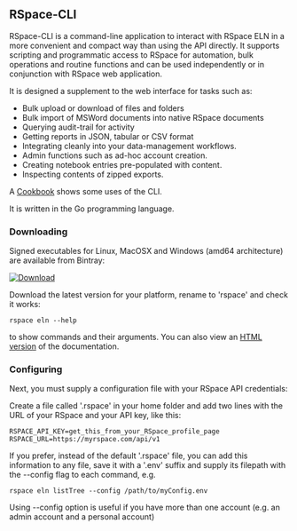 ## RSpace-CLI

RSpace-CLI is a command-line application to interact with RSpace ELN in a more convenient
and compact way than using the API directly. It supports scripting and programmatic access
to RSpace for automation, bulk operations and routine functions and can be used independently or in conjunction with RSpace web application.

It is designed a supplement to the web interface for tasks such as:

* Bulk upload or download of files and folders
* Bulk import of MSWord documents into native RSpace documents
* Querying audit-trail for activity
* Getting reports in JSON, tabular or CSV format
* Integrating cleanly into your data-management workflows.
* Admin functions such as ad-hoc account creation.
* Creating notebook entries pre-populated with content.
* Inspecting contents of zipped exports.

A [Cookbook](docs/Cookbook.md) shows some uses of the CLI.

It is written in the Go programming language.

### Downloading

Signed executables for Linux, MacOSX and Windows (amd64 architecture) are available from Bintray:

[ ![Download](https://api.bintray.com/packages/ra22597/rspace-cli/rspace-cli/images/download.svg) ](https://bintray.com/ra22597/rspace-cli/rspace-cli/_latestVersion)

Download the latest version for your platform, rename to 'rspace' and check it works:

    rspace eln --help

to show commands and their arguments. You can also view an [HTML version](docs/generated/rspace-client_eln.md) of the documentation.

### Configuring

Next, you must supply a configuration file with your RSpace API credentials:

Create a file called '.rspace' in your home folder and add two lines with the URL of your RSpace and
your API key, like this:

    RSPACE_API_KEY=get_this_from_your_RSpace_profile_page
    RSPACE_URL=https://myrspace.com/api/v1

If you prefer, instead of the default '.rspace' file,  you can add this information to any file, save it with a '.env' suffix and supply its filepath with the --config flag to each command, e.g.

    rspace eln listTree --config /path/to/myConfig.env

Using --config option is useful if you have more than one account (e.g. an admin account and a personal account)
